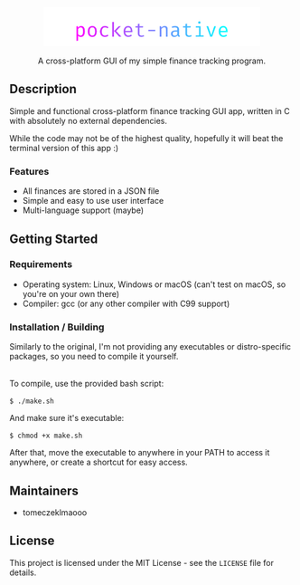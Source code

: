 <p align="center">
	<img src="assets/pocket-native.png" width="384px">
</p>

<p align="center">A cross-platform GUI of my simple finance tracking program.</p>

<h2>Description</h2>
Simple and functional cross-platform finance tracking GUI app, written in C with absolutely no external dependencies.

While the code may not be of the highest quality, hopefully it will beat the terminal version of this app :)

<h3>Features</h3>

- All finances are stored in a JSON file
- Simple and easy to use user interface
- Multi-language support (maybe)

<h2>Getting Started</h2>
<h3>Requirements</h3>

- Operating system: Linux, Windows or macOS (can't test on macOS, so you're on your own there)
- Compiler: gcc (or any other compiler with C99 support)

<h3>Installation / Building</h3>
Similarly to the original, I'm not providing any executables or distro-specific packages, so you need to compile it yourself.<br><br>

To compile, use the provided bash script:
```
$ ./make.sh
```
And make sure it's executable:
```
$ chmod +x make.sh
```
After that, move the executable to anywhere in your PATH to access it anywhere, or create a shortcut for easy access.

<h2>Maintainers</h2>

- tomeczeklmaooo

<h2>License</h2>
This project is licensed under the MIT License - see the <code>LICENSE</code> file for details.